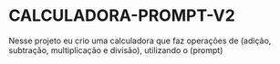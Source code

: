 # CALCULADORA-PROMPT-V2
Nesse projeto eu crio uma calculadora que faz operações de (adição, subtração, multiplicação e divisão), utilizando o (prompt)
